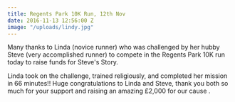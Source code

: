 ```yaml
---
title: Regents Park 10K Run, 12th Nov
date: 2016-11-13 12:56:00 Z
image: "/uploads/lindy.jpg"
---
```


Many thanks to Linda (novice runner) who was challenged by her hubby Steve (very accomplished runner) to compete in the Regents Park 10K run today to raise funds for Steve's Story.

Linda took on the challenge, trained religiously, and completed her mission in 66 minutes!!  Huge congratulations to Linda and Steve, thank you both so much for your support and raising an amazing £2,000 for our cause .